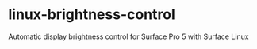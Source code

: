 # linux-brightness-control
Automatic display brightness control for Surface Pro 5 with Surface Linux
